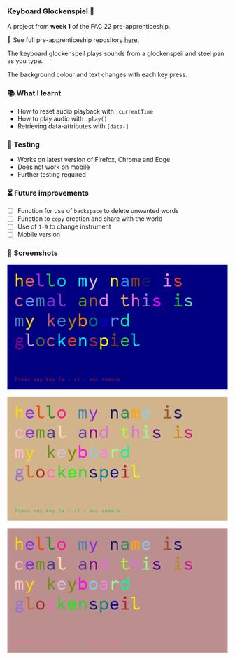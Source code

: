 ### Keyboard Glockenspiel 🎹

A project from **week 1** of the FAC 22 pre-apprenticeship. 

💾 See full pre-apprenticeship repository [here](https://github.com/cemalokten/fac-pre-apprenticeship). 

The keyboard glockenspeil plays sounds from a glockenspeil and steel pan as you type. 

The background colour and text changes with each key press. 

### 📚 What I learnt
- How to reset audio playback with `.currentTime`
- How to play audio with `.play()`
- Retrieving data-attributes with `[data-]`

### 🦺 Testing
- Works on latest version of Firefox, Chrome and Edge
- Does not work on mobile
- Further testing required

### ⏳ Future improvements
- [ ] Function for use of `backspace` to delete unwanted words
- [ ] Function to `copy` creation and share with the world
- [ ] Use of `1-9` to change instrument
- [ ] Mobile version

### 👀 Screenshots

![Keyboard Glockenspiel](images/keyboard-glockenspiel-0.png)

![Keyboard Glockenspiel](images/keyboard-glockenspiel-1.png)

![Keyboard Glockenspiel](images/keyboard-glockenspiel-2.png)